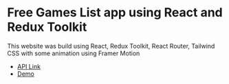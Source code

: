 # Free Games List app using React and Redux Toolkit
This website was build using React, Redux Toolkit, React Router, Tailwind CSS with some animation using Framer Motion

- [API Link]([https://github.com/vitejs/vite-plugin-react/blob/main/packages/plugin-react/README.md](https://www.freetogame.com/api-doc))
- [Demo](https://freegamesa.netlify.app)
